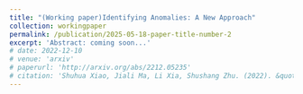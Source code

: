 ```yaml
---
title: "(Working paper)Identifying Anomalies: A New Approach"
collection: workingpaper
permalink: /publication/2025-05-18-paper-title-number-2
excerpt: 'Abstract: coming soon...'
# date: 2022-12-10
# venue: 'arxiv'
# paperurl: 'http://arxiv.org/abs/2212.05235'
# citation: 'Shuhua Xiao, Jiali Ma, Li Xia, Shushang Zhu. (2022). &quot; Systemic Risk Bailout: A PGO Approach Based on Neural Network.&quot; <i>arxiv</i>. 2212.05235.'
---
```

<!-- Abstract: The bailout strategy is crucial to cushion the massive loss caused by systemic risk in the financial system. There is no closed-form formulation of the optimal bailout problem, making solving it difficult. In this paper, we regard the issue of the optimal bailout (capital injection) as a black-box optimization problem, where the black box is characterized as a fixed-point system that follows the E-N framework for measuring the systemic risk of the financial system. We propose the so-called ''Prediction-Gradient-Optimization'' (PGO) framework to solve it, where the ''Prediction'' means that the objective function without a closed-form is approximated and predicted by a neural network, the ''Gradient'' is calculated based on the former approximation, and the ''Optimization'' procedure is further implemented within a gradient projection algorithm to solve the problem. Comprehensive numerical simulations demonstrate that the proposed approach is promising for systemic risk management. -->

<!-- [Download paper here](http://arxiv.org/abs/2212.05235) -->

<!-- Recommended citation: Shuhua Xiao, Jiali Ma, Li Xia, Shushang Zhu. (2022). "Systemic Risk Bailout: A PGO Approach Based on Neural Network." <i>arxiv</i>. 2212.05235. -->
